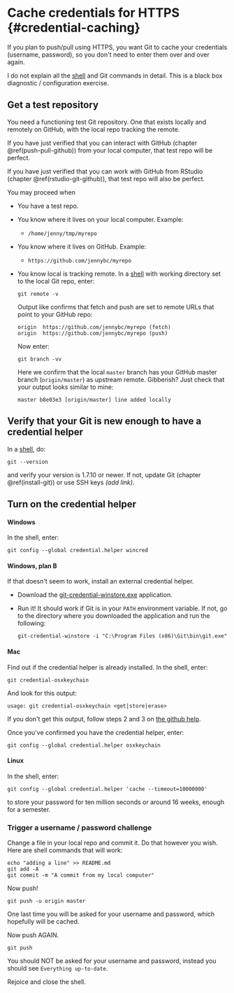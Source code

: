 # Cache credentials for HTTPS {#credential-caching}

If you plan to push/pull using HTTPS, you want Git to cache your credentials (username, password), so you don't need to enter them over and over again.

I do not explain all the [shell](http://stat545.com/git09_shell.html) and Git commands in detail. This is a black box diagnostic / configuration exercise.

## Get a test repository

You need a functioning test Git repository. One that exists locally and remotely on GitHub, with the local repo tracking the remote.

If you have just verified that you can interact with GitHub (chapter \@ref(push-pull-github)) from your local computer, that test repo will be perfect.

If you have just verified that you can work with GitHub from RStudio (chapter \@ref(rstudio-git-github)), that test repo will also be perfect.

You may proceed when

  * You have a test repo.
  * You know where it lives on your local computer. Example:
    - `/home/jenny/tmp/myrepo`
  * You know where it lives on GitHub. Example:
    - `https://github.com/jennybc/myrepo`
  * You know local is tracking remote. In a [shell](http://stat545.com/git09_shell.html) with working directory set to the local Git repo, enter:
  
        git remote -v
        
    Output like confirms that fetch and push are set to remote URLs that point to your GitHub repo:
    
        origin	https://github.com/jennybc/myrepo (fetch)
        origin	https://github.com/jennybc/myrepo (push)
        
    Now enter:
    
        git branch -vv
        
    Here we confirm that the local `master` branch has your GitHub master branch (`origin/master`) as upstream remote. Gibberish? Just check that your output looks similar to mine:
    
        master b8e03e3 [origin/master] line added locally

## Verify that your Git is new enough to have a credential helper

In a [shell](http://stat545.com/git09_shell.html), do:

    git --version

and verify your version is 1.7.10 or newer. If not, update Git (chapter \@ref(install-git)) or use SSH keys *(add link)*.
  
## Turn on the credential helper

#### Windows

In the shell, enter:

    git config --global credential.helper wincred

#### Windows, plan B

If that doesn't seem to work, install an external credential helper.

  * Download the [git-credential-winstore.exe](http://gitcredentialstore.codeplex.com/) application.
  * Run it! It should work if Git is in your `PATH` environment variable. If not, go to the directory where you downloaded the application and run the following:
  
        git-credential-winstore -i "C:\Program Files (x86)\Git\bin\git.exe"

#### Mac

Find out if the credential helper is already installed. In the shell, enter:

    git credential-osxkeychain
    
And look for this output:

    usage: git credential-osxkeychain <get|store|erase>

If you don't get this output, follow steps 2 and 3 on [the github help](https://help.github.com/articles/caching-your-github-password-in-git#platform-mac).

Once you've confirmed you have the credential helper, enter:

    git config --global credential.helper osxkeychain

#### Linux

In the shell, enter:

    git config --global credential.helper 'cache --timeout=10000000'

to store your password for ten million seconds or around 16 weeks, enough for a semester.

### Trigger a username / password challenge

Change a file in your local repo and commit it. Do that however you wish. Here are shell commands that will work:

    echo "adding a line" >> README.md
    git add -A
    git commit -m "A commit from my local computer"

Now push!

    git push -u origin master

One last time you will be asked for your username and password, which hopefully will be cached.

Now push AGAIN.

    git push
  
You should NOT be asked for your username and password, instead you should see `Everything up-to-date`.
  
Rejoice and close the shell.
